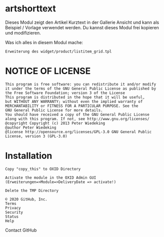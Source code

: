 # artshorttext
 
Dieses Modul zeigt den Artikel Kurztext in der Gallerie Ansicht und kann als Beispiel / Vorlage verwendet werden.
Du kannst dieses Modul frei kopieren und modifizieren.

Was ich alles in diesem Modul mache:

    Erweiterung des widget/product/listitem_grid.tpl
    
# NOTICE OF LICENSE

    This program is free software: you can redistribute it and/or modify
    it under the terms of the GNU General Public License as published by
    the Free Software Foundation; version 3 of the License
    This program is distributed in the hope that it will be useful,
    but WITHOUT ANY WARRANTY; without even the implied warranty of
    MERCHANTABILITY or FITNESS FOR A PARTICULAR PURPOSE. See the
    GNU General Public License for more details.
    You should have received a copy of the GNU General Public License
    along with this program. If not, see http://www.gnu.org/licenses/
    @copyright Copyright (c) 2013 Peter Wiedeking
    @author Peter Wiedeking
    @license http://opensource.org/licenses/GPL-3.0 GNU General Public License, version 3 (GPL-3.0)

# Installation

    Copy "copy_this" to OXID Directory

    Activate the module in the OXID Admin GUI (Erweiterungen=>Module=>DeliveryDate => activate!)

    Delete the TMP Directory

    © 2020 GitHub, Inc.
    Terms
    Privacy
    Security
    Status
    Help

Contact GitHub
